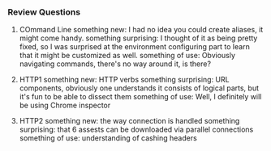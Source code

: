 ### Review Questions   
1. COmmand Line
something new: I had no idea you could create aliases, it might come handy. 
something surprising: I thought of it as being pretty fixed, so I was surprised at the environment configuring part to learn that it might be customized as well.
something of use: Obviously navigating commands, there's no way around it, is there?

2. HTTP1
something new: HTTP verbs
something surprising: URL components, obviously one understands it consists of logical parts, but it's fun to be able to dissect them
something of use: Well, I definitely will be using Chrome inspector 

3. HTTP2
something new: the way connection is handled
something surprising: that 6 assests can be downloaded via parallel connections
something of use: understanding of cashing headers
